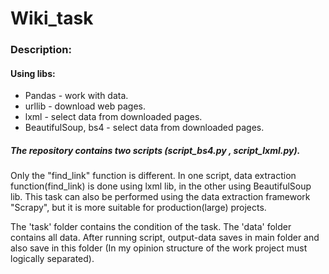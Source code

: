 # Wiki_task
### Description:
#### Using libs:
* Pandas - work with data.
* urllib - download web pages.
* lxml - select data from downloaded pages.
* BeautifulSoup, bs4 - select data from downloaded pages.

##### The repository contains two scripts (script_bs4.py , script_lxml.py).
Only the "find_link" function is different.
In one script, data extraction function(find_link) is done using lxml lib, in the other using BeautifulSoup lib.
This task can also be performed using the data extraction framework "Scrapy", but it is more suitable for production(large) projects.

The 'task' folder contains the condition of the task.
The 'data' folder contains all data. After running script, output-data saves in main folder and also save in this folder (In my opinion structure of the work project must logically separated).
